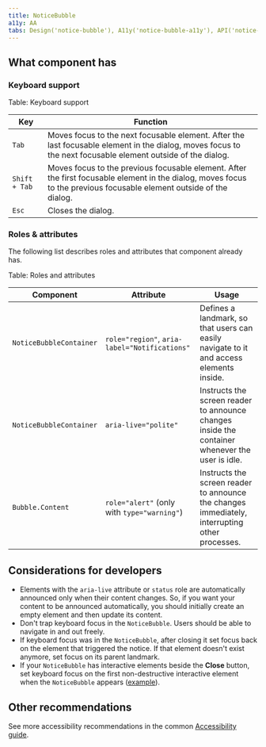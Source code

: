 ```yaml
---
title: NoticeBubble
a11y: AA
tabs: Design('notice-bubble'), A11y('notice-bubble-a11y'), API('notice-bubble-api'), Example('notice-bubble-code'), Changelog('notice-bubble-changelog')
---
```


## What component has

### Keyboard support

Table: Keyboard support

| Key           | Function                              |
| ------------- | ------------------------------------- |
| `Tab`         | Moves focus to the next focusable element. After the last focusable element in the dialog, moves focus to the next focusable element outside of the dialog. |
| `Shift + Tab` | Moves focus to the previous focusable element. After the first focusable element in the dialog, moves focus to the previous focusable element outside of the dialog. |
| `Esc`         | Closes the dialog. |

### Roles & attributes

The following list describes roles and attributes that component already has.

Table: Roles and attributes

| Component                 | Attribute                                     | Usage                                                                                                                                                                                                                               |
| ------------------------- | --------------------------------------------- | ----------------------------------------------------------------------------------------------------------------------------------------------------------------------------------------------------------------------------------- |
| `NoticeBubbleContainer`   | `role="region"`, `aria-label="Notifications"` | Defines a landmark, so that users can easily navigate to it and access elements inside. |
| `NoticeBubbleContainer`   | `aria-live="polite"`                          | Instructs the screen reader to announce changes inside the container whenever the user is idle. |
| `Bubble.Content`          | `role="alert"` (only with `type="warning"`)   | Instructs the screen reader to announce the changes immediately, interrupting other processes. |

## Considerations for developers

- Elements with the `aria-live` attribute or `status` role are automatically announced only when their content changes. So, if you want your content to be announced automatically, you should initially create an empty element and then update its content.
- Don't trap keyboard focus in the `NoticeBubble`. Users should be able to navigate in and out freely.
- If keyboard focus was in the `NoticeBubble`, after closing it set focus back on the element that triggered the notice. If that element doesn't exist anymore, set focus on its parent landmark.
- If your `NoticeBubble` has interactive elements beside the **Close** button, set keyboard focus on the first non-destructive interactive element when the `NoticeBubble` appears ([example](./notice-bubble-code.md#focus-management)).

## Other recommendations

See more accessibility recommendations in the common [Accessibility guide](/core-principles/a11y/a11y).
